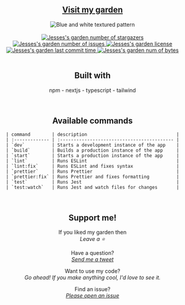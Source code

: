 <div align="center">
  <section>
    <h1>
      <a href="https://digital-garden-steez.vercel.app/" target="_blank">
        Visit my garden
      </a>
    </h1>
    <img 
      alt="Blue and white textured pattern"
      title="Blue and white textured pattern"
      src="https://images.unsplash.com/photo-1496096265110-f83ad7f96608?ixlib=rb-4.0.3&ixid=M3wxMjA3fDB8MHxwaG90by1wYWdlfHx8fGVufDB8fHx8fA%3D%3D&auto=format&fit=crop&w=600&"
    />
  </section>
  <br />
  <section>
    <a
      href="https://github.com/steezplusplus/digital-garden/stargazers"
      target="_blank"
    >
      <img
        alt="Jesses's garden number of stargazers"
        title="Jesses's garden number of stargazers"
        src="https://custom-icon-badges.demolab.com/github/stars/steezplusplus/digital-garden?logo=star"
      />
    </a>
    <a
      href="https://github.com/steezplusplus/digital-garden/issues"
      target="_blank"
    >
      <img
        alt="Jesses's garden number of issues"
        title="Jesses's garden number of issues"
        src="https://custom-icon-badges.demolab.com/github/issues-raw/steezplusplus/digital-garden?logo=issue"
      />
    </a>
    <a href="/LICENSE" target="_blank">
      <img
        alt="Jesses's garden license"
        title="Jesses's garden license"
        src="https://custom-icon-badges.demolab.com/github/license/steezplusplus/digital-garden?logo=law"
      />
    </a>
    <a href="#">
      <img
        alt="Jesses's garden last commit time"
        title="Jesses's garden last commit time"
        src="https://custom-icon-badges.demolab.com/github/last-commit/steezplusplus/digital-garden?logo=history&logoColor=white"
      />
    </a>
    <a href="#">
      <img
        alt="Jesses's garden num of bytes"
        title="Jesses's garden num of bytes"
        src="https://custom-icon-badges.demolab.com/github/languages/code-size/steezplusplus/digital-garden?logo=file-code&logoColor=white"
      />
    </a>
  </section>
  <br />
  <section>
    <h2>Built with</h2>
    <p>npm -  nextjs - typescript - tailwind</p>
  </section>
  <br />
  <section>
    <h2>Available commands</h2>

    | command        | description                                 |
    | :------------- | :------------------------------------------ |
    | `dev`          | Starts a development instance of the app    |
    | `build`        | Builds a production instance of the app     |
    | `start`        | Starts a production instance of the app     |
    | `lint`         | Runs ESLint                                 |
    | `lint:fix`     | Runs ESLint and fixes syntax                |
    | `prettier`     | Runs Prettier                               |
    | `prettier:fix` | Runs Prettier and fixes formatting          |
    | `test`         | Runs Jest                                   |
    | `test:watch`   | Runs Jest and watch files for changes       |

  </section>
  <br />
  <section>
    <h2>Support me!</h2>
    <p>
      If you liked my garden then
      <br />
      <em>Leave a ⭐</em>
    </p>
    <p>
      Have a question?
      <br />
      <em>
        <a href="https://twitter.com/CodingSteez" target="_blank">
          Send me a tweet
        </a>
      </em>
    </p>
    <p>
      Want to use my code?
      <br />
      <em> Go ahead! If you make anything cool, I'd love to see it.</em>
    </p>
    <p>
      Find an issue?
      <br />
      <em>
        <a
          href="https://github.com/steezplusplus/digital-garden/issues"
          target="_blank"
        >
          Please open an issue
        </a>
      </em>
    </p>
  </section>
</div>
